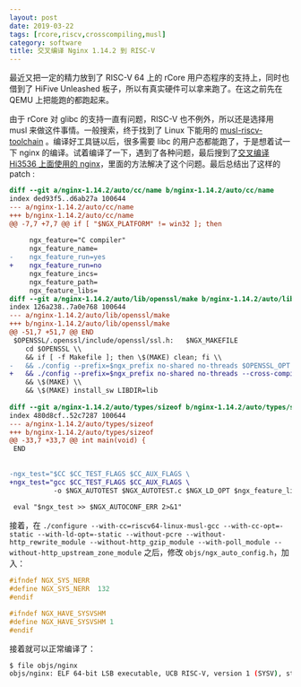 ```yaml
---
layout: post
date: 2019-03-22
tags: [rcore,riscv,crosscompiling,musl]
category: software
title: 交叉编译 Nginx 1.14.2 到 RISC-V
---
```


最近又把一定的精力放到了 RISC-V 64 上的 rCore 用户态程序的支持上，同时也借到了 HiFive Unleashed 板子，所以有真实硬件可以拿来跑了。在这之前先在 QEMU 上把能跑的都跑起来。

由于 rCore 对 glibc 的支持一直有问题，RISC-V 也不例外，所以还是选择用 musl 来做这件事情。一般搜索，终于找到了 Linux 下能用的 [musl-riscv-toolchain](<https://github.com/rv8-io/musl-riscv-toolchain>) 。编译好工具链以后，很多需要 libc 的用户态都能跑了，于是想着试一下 nginx 的编译。试着编译了一下，遇到了各种问题，最后搜到了[交叉编译 Hi3536 上面使用的 nginx](<https://www.jianshu.com/p/5d9b60f7b262>)，里面的方法解决了这个问题。最后总结出了这样的 patch :

```diff
diff --git a/nginx-1.14.2/auto/cc/name b/nginx-1.14.2/auto/cc/name
index ded93f5..d6ab27a 100644
--- a/nginx-1.14.2/auto/cc/name
+++ b/nginx-1.14.2/auto/cc/name
@@ -7,7 +7,7 @@ if [ "$NGX_PLATFORM" != win32 ]; then
 
     ngx_feature="C compiler"
     ngx_feature_name=
-    ngx_feature_run=yes
+    ngx_feature_run=no
     ngx_feature_incs=
     ngx_feature_path=
     ngx_feature_libs=
diff --git a/nginx-1.14.2/auto/lib/openssl/make b/nginx-1.14.2/auto/lib/openssl/make
index 126a238..7a0e768 100644
--- a/nginx-1.14.2/auto/lib/openssl/make
+++ b/nginx-1.14.2/auto/lib/openssl/make
@@ -51,7 +51,7 @@ END
 $OPENSSL/.openssl/include/openssl/ssl.h:	$NGX_MAKEFILE
 	cd $OPENSSL \\
 	&& if [ -f Makefile ]; then \$(MAKE) clean; fi \\
-	&& ./config --prefix=$ngx_prefix no-shared no-threads $OPENSSL_OPT \\
+	&& ./config --prefix=$ngx_prefix no-shared no-threads --cross-compile-prefix=riscv64-linux-musl- $OPENSSL_OPT \\
 	&& \$(MAKE) \\
 	&& \$(MAKE) install_sw LIBDIR=lib
 
diff --git a/nginx-1.14.2/auto/types/sizeof b/nginx-1.14.2/auto/types/sizeof
index 480d8cf..52c7287 100644
--- a/nginx-1.14.2/auto/types/sizeof
+++ b/nginx-1.14.2/auto/types/sizeof
@@ -33,7 +33,7 @@ int main(void) {
 END
 
 
-ngx_test="$CC $CC_TEST_FLAGS $CC_AUX_FLAGS \
+ngx_test="gcc $CC_TEST_FLAGS $CC_AUX_FLAGS \
           -o $NGX_AUTOTEST $NGX_AUTOTEST.c $NGX_LD_OPT $ngx_feature_libs"
 
 eval "$ngx_test >> $NGX_AUTOCONF_ERR 2>&1"

```

接着，在 `./configure --with-cc=riscv64-linux-musl-gcc --with-cc-opt=-static --with-ld-opt=-static --without-pcre --without-http_rewrite_module --without-http_gzip_module --with-poll_module --without-http_upstream_zone_module` 之后，修改 `objs/ngx_auto_config.h`，加入：

```c
#ifndef NGX_SYS_NERR
#define NGX_SYS_NERR  132
#endif

#ifndef NGX_HAVE_SYSVSHM
#define NGX_HAVE_SYSVSHM 1
#endif
```

接着就可以正常编译了：

```bash
$ file objs/nginx
objs/nginx: ELF 64-bit LSB executable, UCB RISC-V, version 1 (SYSV), statically linked, with debug_info, not stripped
```

